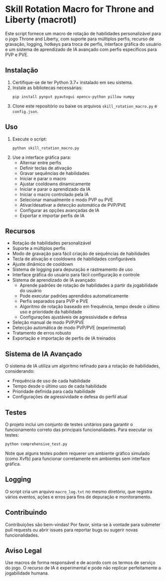 
# Skill Rotation Macro for Throne and Liberty (macrotl)

Este script fornece um macro de rotação de habilidades personalizável para o jogo Throne and Liberty, com suporte para múltiplos perfis, recurso de gravação, logging, hotkeys para troca de perfis, interface gráfica do usuário e um sistema de aprendizado de IA avançado com perfis específicos para PVP e PVE.

## Instalação

1. Certifique-se de ter Python 3.7+ instalado em seu sistema.
2. Instale as bibliotecas necessárias:
   ```
   pip install pynput pyautogui opencv-python pillow numpy
   ```
3. Clone este repositório ou baixe os arquivos `skill_rotation_macro.py` e `config.json`.

## Uso

1. Execute o script:
   ```
   python skill_rotation_macro.py
   ```
2. Use a interface gráfica para:
   - Alternar entre perfis
   - Definir teclas de ativação
   - Gravar sequências de habilidades
   - Iniciar e parar o macro
   - Ajustar cooldowns dinamicamente
   - Iniciar e parar o aprendizado da IA
   - Iniciar o macro controlado pela IA
   - Selecionar manualmente o modo PVP ou PVE
   - Ativar/desativar a detecção automática de PVP/PVE
   - Configurar as opções avançadas de IA
   - Exportar e importar perfis de IA

## Recursos

- Rotação de habilidades personalizável
- Suporte a múltiplos perfis
- Modo de gravação para fácil criação de sequências de habilidades
- Tecla de ativação e cooldowns de habilidades configuráveis
- Ajuste dinâmico de cooldown
- Sistema de logging para depuração e rastreamento de uso
- Interface gráfica do usuário para fácil configuração e controle
- Sistema de aprendizado de IA avançado:
  - Aprende padrões de rotação de habilidades a partir da jogabilidade do usuário
  - Pode executar padrões aprendidos automaticamente
  - Perfis separados para PVP e PVE
  - Algoritmo de rotação baseado em frequência, tempo desde o último uso e prioridade da habilidade
  - Configurações ajustáveis de agressividade e defesa
- Seleção manual de modo PVP/PVE
- Detecção automática de modo PVP/PVE (experimental)
- Tratamento de erros robusto
- Exportação e importação de perfis de IA treinados

## Sistema de IA Avançado

O sistema de IA utiliza um algoritmo refinado para a rotação de habilidades, considerando:
- Frequência de uso de cada habilidade
- Tempo desde o último uso de cada habilidade
- Prioridade definida para cada habilidade
- Configurações de agressividade e defesa do perfil atual

## Testes

O projeto inclui um conjunto de testes unitários para garantir o funcionamento correto das principais funcionalidades. Para executar os testes:

```
python comprehensive_test.py
```

Note que alguns testes podem requerer um ambiente gráfico simulado (como Xvfb) para funcionar corretamente em ambientes sem interface gráfica.

## Logging

O script cria um arquivo `macro_log.txt` no mesmo diretório, que registra vários eventos, ações e erros para fins de depuração e monitoramento.

## Contribuindo

Contribuições são bem-vindas! Por favor, sinta-se à vontade para submeter pull requests ou abrir issues para reportar bugs ou sugerir novas funcionalidades.

## Aviso Legal

Use macros de forma responsável e de acordo com os termos de serviço do jogo. O recurso de IA é experimental e pode não replicar perfeitamente a jogabilidade humana.
